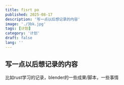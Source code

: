 ```yaml
---
title: fisrt po
published: 2025-08-17
description: '写一点以后想记录的内容'
image: './3bk.jpg'
tags: [计划]
category: '计划'
draft: false 
lang: ''
---
```


## 写一点以后想记录的内容

比如rust学习的记录，blender的一些成果/脚本，一些事情

